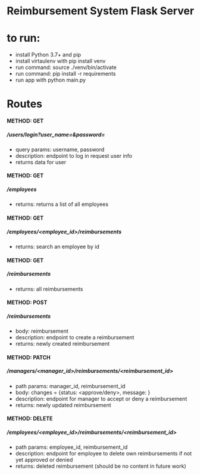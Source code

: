# Reimbursement System Flask Server

# to run: 
- install Python 3.7+ and pip
- install virtaulenv with pip install venv
- run command: source ./venv/bin/activate
- run command: pip install -r requirements
- run app with python main.py

# Routes
#### METHOD: GET
##### /users/login?user_name=<username>&password=<password>
- query params: username, password
- description: endpoint to log in request user info
- returns data for user
  
#### METHOD: GET
##### /employees
- returns: returns a list of all employees

#### METHOD: GET
##### /employees/<employee_id>/reimbursements
- returns: search an employee by id

#### METHOD: GET
##### /reimbursements
- returns: all reimbursements

#### METHOD: POST
##### /reimbursements
- body: reimbursement
- description: endpoint to create a reimbursement
- returns: newly created reimbursement

#### METHOD: PATCH
##### /managers/<manager_id>/reimbursements/<reimbursement_id>
- path params: manager_id, reimbursement_id
- body: changes = {status: <approve/deny>, message: <message>}
- description: endpoint for manager to accept or deny a reimbursement
- returns: newly updated reimbursement

#### METHOD: DELETE
##### /employees/<employee_id>/reimbursements/<reimbursement_id>
- path params: employee_id, reimbursement_id
- description: endpoint for employee to delete own reimbursements if not yet approved or denied
- returns: deleted reimbursement (should be no content in future work)

